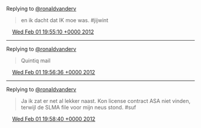 Replying to [@ronaldvanderv](https://twitter.com/@ronaldvanderv/status/164783386748125184)

> en ik dacht dat IK moe was\. \#jijwint

<img src="../../media/tweet.ico" width="12" /> [Wed Feb 01 19:55:10 +0000 2012](https://twitter.com/DromerDenker/status/164798968230969344)

----

Replying to [@ronaldvanderv](https://twitter.com/@ronaldvanderv/status/164799238344163328)

> Quintiq mail

<img src="../../media/tweet.ico" width="12" /> [Wed Feb 01 19:56:36 +0000 2012](https://twitter.com/DromerDenker/status/164799327670247426)

----

Replying to [@ronaldvanderv](https://twitter.com/@ronaldvanderv/status/164799612761292801)

> Ja ik zat er net al lekker naast\. Kon license contract ASA niet vinden, terwijl de SLMA file voor mijn neus stond\. \#suf

<img src="../../media/tweet.ico" width="12" /> [Wed Feb 01 19:58:40 +0000 2012](https://twitter.com/DromerDenker/status/164799848900591617)
